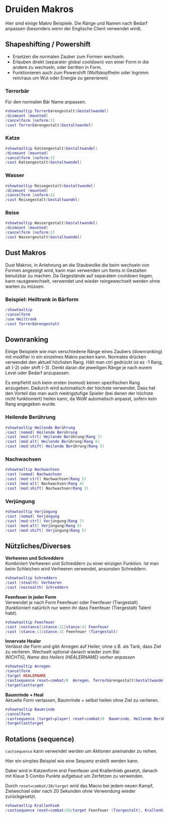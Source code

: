 # Druiden Makros

Hier sind einige Makro Beispiele. Die Ränge und Namen nach Bedarf anpassen (besonders wenn der Englische Client verwendet wird).

## Shapeshifting / Powershift
- Ersetzen die normalen Zauber zum Formen wechseln.
- Erlauben direkt (separater global cooldown) von einer Form in die andere zu wechseln, oder beritten in Form.
- Funktionieren auch zum Powershift (Wolfskopfhelm oder Ingrimm rein/raus um Wut oder Energie zu generieren)

### Terrorbär 
Für den normalen Bär Name anpassen.
```lua
#showtooltip Terrorbärengestalt(Gestaltwandel)
/dismount [mounted]
/cancelform [noform:1]
/cast Terrorbärengestalt(Gestaltwandel)
```

### Katze
```lua
#showtooltip Katzengestalt(Gestaltwandel)
/dismount [mounted]
/cancelform [noform:3]
/cast Katzengestalt(Gestaltwandel)
```

### Wasser
```lua
#showtooltip Reisegestalt(Gestaltwandel)
/dismount [mounted]
/cancelform [noform:4]
/cast Reisegestalt(Gestaltwandel)
```

### Reise
```lua
#showtooltip Wassergestalt(Gestaltwandel)
/dismount [mounted]
/cancelform [noform:2]
/cast Wassergestalt(Gestaltwandel)
```

## Dust Makros
Dust Makros, in Anlehnung an die Staubwolke die beim wechseln von Formen angezeigt wird, kann man verwenden um Items in Gestalten benutzbar zu machen.
Da Gegestände auf separatem cooldown liegen, kann rausgewechselt, verwendet und wieder reingewechselt werden ohne warten zu müssen.

### Beispiel: Heiltrank in Bärform
```lua
/showtooltip
/cancelform
/use Heiltrank
/cast Terrorbärengestalt
```


## Downranking
Einige Beispiele wie man verschiedene Ränge eines Zaubers (downranking) mit modifier in ein einzelnes Makro packen kann.
Normales drücken verwendet den aktuell höchsten Rang. Hält man ctrl gedrückt ist es -1 Rang, alt (-2) oder shift (-3).
Denkt daran die jeweiligen Ränge je nach eurem Level oder Bedarf anzupassen.

Es empfiehlt sich beim ersten (nomod) keinen spezifischen Rang anzugeben. Dadurch wird automatisch der höchste verwendet. Dass hat den Vorteil das man auch niedrigstufige Spieler (bei denen der höchste nicht funktioniert) heilen kann, da WoW automatisch anpasst, sofern kein Rang angegeben wurde.

### Heilende Berührung
```lua
#showtooltip Heilende Berührung
/cast [nomod] Heilende Berührung
/cast [mod:ctrl] Heilende Berührung(Rang 7)
/cast [mod:alt] Heilende Berührung(Rang 6)
/cast [mod:shift] Heilende Berührung(Rang 5)
```
### Nachwachsen
```lua
#showtooltip Nachwachsen
/cast [nomod] Nachwachsen
/cast [mod:ctrl] Nachwachsen(Rang 5)
/cast [mod:alt] Nachwachsen(Rang 4)
/cast [mod:shift] Nachwachsen(Rang 3)
```
### Verjüngung
```lua
#showtooltip Verjüngung
/cast [nomod] Verjüngung
/cast [mod:ctrl] Verjüngung(Rang 7)
/cast [mod:alt] Verjüngung(Rang 6)
/cast [mod:shift] Verjüngung(Rang 5)
```


## Nützliches/Diverses

**Verheeren und Schreddern**  
Kombiniert Verheeren und Schreddern zu einer einzigen Funktion. 
Ist man beim Schleichen wird Verheeren verwendet, ansonsten Schreddern. 
```lua
#showtooltip Schreddern
/cast [stealth] Verheeren
/cast [nostealth] Schreddern 
```

**Feenfeuer in jeder Form**  
Verwendet je nach Form Feenfeuer oder Feenfeuer (Tiergestalt) (funktioniert natürlich nur wenn ihr dass Feenfeuer (Tiergestalt) Talent habt). 
```lua
#showtooltip Feenfeuer
/cast [nostance][stance:2][stance:4] Feenfeuer
/cast [stance:1][stance:3] Feenfeuer (Tiergestalt)
```

**Innervate Healer**  
Verlässt die Form und gibt Anregen auf Heiler, ohne z.B. als Tank, dass Ziel zu verlieren. Wechselt optional danach wieder zum Bär.  
*WICHTIG, Name des Heilers (HEALERNAME) vorher anpassen*

```lua
#showtooltip Anregen
/cancelform
/target HEALERNAME
/castsequence reset=combat/8  Anregen, Terrorbärengestalt(Gestaltwandel), null
/targetlasttarget
```

**Baumrinde + Heal**  
Aktuelle Form verlassen, Baumrinde + selbst heilen ohne Ziel zu verlieren.
```lua
#showtooltip Baumrinde
/cancelform
/castsequence [target=player] reset=combat/8  Baumrinde, Heilende Berührung
/targetlasttarget
```

## Rotations (sequence)
`castsequence` kann verwendet werden um Aktionen aneinander zu reihen. 

Hier ein simples Beispiel wie eine Sequenz erstellt werden kann.

Dabei wird in Katzenform erst Feenfeuer und Krallenhieb gesetzt, danach mit Klaue 5 Combo Punkte aufgebaut um Zerfetzen zu verwenden. 

Durch `reset=combat/20/target` wird das Macro bei jedem neuen Kampf, Zielwechsel oder nach 20 Sekunden ohne Verwendung wieder zurückgesetzt.
```lua
#showtooltip Krallenhieb
/castsequence reset=combat/20/target Feenfeuer (Tiergestalt), Krallenhieb, Klaue, Klaue, Klaue, Krallenhieb, Zerfetzen, Klaue, Klaue, Klaue, Klaue, Krallenhieb, Zerfetzen, Klaue, Klaue, Klaue
```

